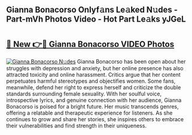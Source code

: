 ## Gianna Bonacorso Onlyf𝚊ns Le𝚊ked N𝚞des - Part-mVh Photos Video - Hot Part Le𝚊ks yJGeL

# <h2><a href="http://ac39202.deff.icu/?id=Gianna+Bonacorso">🔗 New 👉🔴 Gianna Bonacorso VIDEO Photos</a></h2>

[![Gianna Bonacorso N𝚞des](https://i.imgur.com/rIISA9y.gif)](http://ac39202.deff.icu/?id=Gianna+Bonacorso)
Gianna Bonacorso has been open about her struggles with depression and anxiety, but her online presence has also attracted toxicity and online harassment. Critics argue that her content perpetuates harmful stereotypes and objectifies women. Some fans, meanwhile, defend her right to express herself and criticize the double standards surrounding female sexuality. With her soulful voice, introspective lyrics, and genuine connection with her audience, Gianna Bonacorso is poised for a bright future. Her music transcends genres, offering a relatable and therapeutic experience for listeners. As she continues to grow and share her stories, she inspires others to embrace their vulnerabilities and find strength in their uniqueness.
